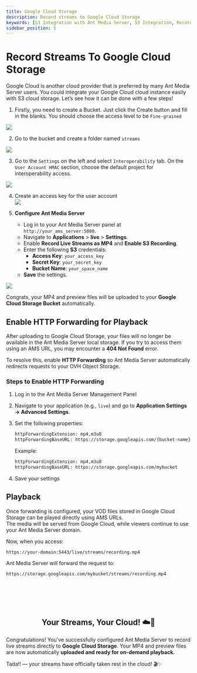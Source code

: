 ```yaml
---
title: Google Cloud Storage
description: Record streams to Google Cloud Storage
keywords: [S3 Integration with Ant Media Server, S3 Integration, Record streams to Google Cloud Storage, Ant Media Server Documentation, Ant Media Server Tutorials]
sidebar_position: 5
---
```


# Record Streams To Google Cloud Storage

Google Cloud is another cloud provider that is preferred by many Ant Media Server users. You could integrate your Google Cloud cloud instance easily with S3 cloud storage. Let’s see how it can be done with a few steps!

1. Firstly, you need to create a Bucket. Just click the Create button and fill in the blanks. You should choose the access level to be `Fine-grained`

![](@site/static/img/image-1665067750280.png)

2. Go to the bucket and create a folder named `streams`

![](@site/static/img/image-1665067824644.png )

3. Go to the `Settings` on the left and select `Interoperability` tab. On the `User Account HMAC` section, choose the default project for interoperability access.
 
![](@site/static/img/image-1665067873135.png)

4. Create an access key for the user account  
![](@site/static/img/image-1665067947615.png )

5. **Configure Ant Media Server**
   - Log in to your Ant Media Server panel at `http://your_ams_server:5080`.
   - Navigate to **Applications** > **live** > **Settings**.
   - Enable **Record Live Streams as MP4** and **Enable S3 Recording**.
   - Enter the following **S3** credentials:
     - **Access Key**: `your_access_key`
     - **Secret Key**: `your_secret_key`
     - **Bucket Name**: `your_space_name`
   - **Save** the settings.

![](@site/static/img/image-1665068031722.png )

Congrats, your MP4 and preview files will be uploaded to your **Google Cloud Storage Bucket** automatically.


## Enable HTTP Forwarding for Playback

After uploading to Google Cloud Storage, your files will no longer be available in the Ant Media Server local storage. If you try to access them using an AMS URL, you may encounter a **404 Not Found** error.

To resolve this, enable **HTTP Forwarding** so Ant Media Server automatically redirects requests to your OVH Object Storage.

### Steps to Enable HTTP Forwarding

1. Log in to the Ant Media Server Management Panel
2. Navigate to your application (e.g., `live`) and go to **Application Settings → Advanced Settings**.  
3. Set the following properties:

   ```bash
   httpForwardingExtension: mp4,m3u8  
   httpForwardingBaseURL: https://storage.googleapis.com/{bucket-name}  
   ```

   Example:  

   ```bash
   httpForwardingExtension: mp4,m3u8  
   httpForwardingBaseURL: https://storage.googleapis.com/mybucket  
   ```

4. Save your settings


## Playback

Once forwarding is configured, your VOD files stored in Google Cloud Storage can be played directly using AMS URLs.  
The media will be served from Google Cloud, while viewers continue to use your Ant Media Server domain.

Now, when you access:

```bash
https://your-domain:5443/live/streams/recording.mp4  
```

Ant Media Server will forward the request to:

```bash
https://storage.googleapis.com/mybucket/streams/recording.mp4  
```

<br /><br />
---

<div align="center">
<h2> Your Streams, Your Cloud! ☁️🚀 </h2>
</div>

Congratulations! You've successfully configured Ant Media Server to record live streams directly to **Google Cloud Storage**. Your MP4 and preview files are now automatically **uploaded and ready for on-demand playback.**

Tada!! — your streams have officially taken rest in the cloud! 🎬✨

